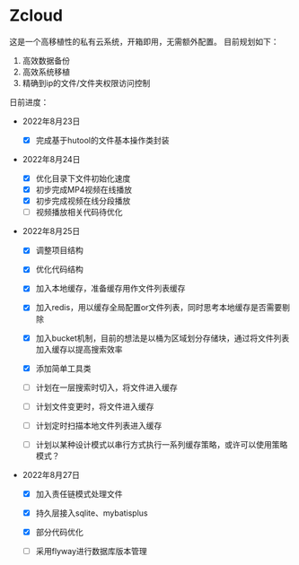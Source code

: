 # Zcloud

这是一个高移植性的私有云系统，开箱即用，无需额外配置。
目前规划如下：

1. 高效数据备份
2. 高效系统移植
3. 精确到ip的文件/文件夹权限访问控制



日前进度：

- 2022年8月23日

  - [x] 完成基于hutool的文件基本操作类封装

- 2022年8月24日

  - [x] 优化目录下文件初始化速度
  - [x] 初步完成MP4视频在线播放
  - [x] 初步完成视频在线分段播放
  - [ ] 视频播放相关代码待优化

- 2022年8月25日

  - [x] 调整项目结构

  - [x] 优化代码结构

  - [x] 加入本地缓存，准备缓存用作文件列表缓存

  - [x] 加入redis，用以缓存全局配置or文件列表，同时思考本地缓存是否需要剔除

  - [x] 加入bucket机制，目前的想法是以桶为区域划分存储块，通过将文件列表加入缓存以提高搜索效率

  - [x] 添加简单工具类

  - [ ] 计划在一层搜索时切入，将文件进入缓存

  - [ ] 计划文件变更时，将文件进入缓存

  - [ ] 计划定时扫描本地文件列表进入缓存

  - [ ] 计划以某种设计模式以串行方式执行一系列缓存策略，或许可以使用策略模式？

- 2022年8月27日

  - [x] 加入责任链模式处理文件

  - [x] 持久层接入sqlite、mybatisplus

  - [x] 部分代码优化
  
  - [ ] 采用flyway进行数据库版本管理

  

  

  

  
